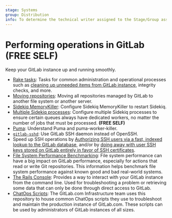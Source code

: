 ```yaml
---
stage: Systems
group: Distribution
info: To determine the technical writer assigned to the Stage/Group associated with this page, see https://about.gitlab.com/handbook/product/ux/technical-writing/#assignments
---
```


# Performing operations in GitLab **(FREE SELF)**

Keep your GitLab instance up and running smoothly.

- [Rake tasks](../../raketasks/index.md): Tasks for common administration and operational processes such as
  [cleaning up unneeded items from GitLab instance](../../raketasks/cleanup.md), integrity checks,
  and more.
- [Moving repositories](moving_repositories.md): Moving all repositories managed
  by GitLab to another file system or another server.
- [Sidekiq MemoryKiller](../sidekiq/sidekiq_memory_killer.md): Configure Sidekiq MemoryKiller
  to restart Sidekiq.
- [Multiple Sidekiq processes](../sidekiq/extra_sidekiq_processes.md): Configure multiple Sidekiq processes to ensure certain queues always have dedicated workers, no matter the number of jobs that must be processed. **(FREE SELF)**
- [Puma](puma.md): Understand Puma and puma-worker-killer.
- [`gitlab-sshd`](gitlab-sshd.md): Use GitLab SSH daemon instead of OpenSSH.
- Speed up SSH operations by
  [Authorizing SSH users via a fast, indexed lookup to the GitLab database](fast_ssh_key_lookup.md), and/or
  by [doing away with user SSH keys stored on GitLab entirely in favor of SSH certificates](ssh_certificates.md).
- [File System Performance Benchmarking](filesystem_benchmarking.md): File system
  performance can have a big impact on GitLab performance, especially for actions
  that read or write Git repositories. This information helps benchmark
  file system performance against known good and bad real-world systems.
- [The Rails Console](rails_console.md): Provides a way to interact with your GitLab instance from the command line.
  Used for troubleshooting a problem or retrieving some data that can only be done through direct access to GitLab.
- [ChatOps Scripts](https://gitlab.com/gitlab-com/chatops): The GitLab.com Infrastructure team uses this repository to house
  common ChatOps scripts they use to troubleshoot and maintain the production instance of GitLab.com.
  These scripts can be used by administrators of GitLab instances of all sizes.
